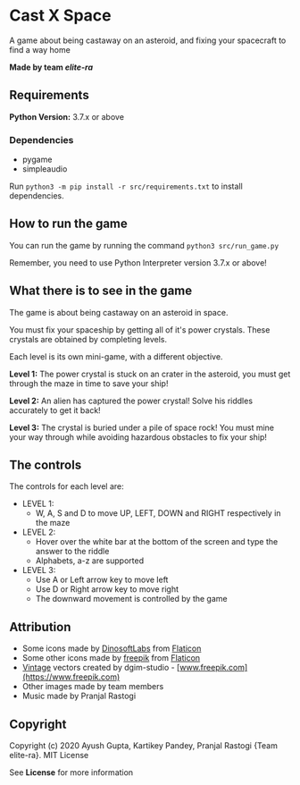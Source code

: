 # Cast X Space

A game about being castaway on an asteroid, and fixing your spacecraft to find a way home

**Made by team *elite-ra***

## Requirements
**Python Version:** 3.7.x or above

### Dependencies
- pygame
- simpleaudio

Run `python3 -m pip install -r src/requirements.txt` to install dependencies.

## How to run the game

You can run the game by running the command `python3 src/run_game.py`

Remember, you need to use Python Interpreter version 3.7.x or above!

## What there is to see in the game

The game is about being castaway on an asteroid in space.

You must fix your spaceship by getting all of it's power crystals. These crystals are obtained by completing levels.

Each level is its own mini-game, with a different objective.

**Level 1:** The power crystal is stuck on an crater in the asteroid, you must get through the maze in time to save
 your ship!

**Level 2:** An alien has captured the power crystal! Solve his riddles accurately to get it back!

**Level 3:** The crystal is buried under a pile of space rock! You must mine your way through while avoiding
 hazardous obstacles to fix your ship!

## The controls

The controls for each level are:

- LEVEL 1:
    - W, A, S and D to move UP, LEFT, DOWN and RIGHT respectively in the maze
- LEVEL 2:
    - Hover over the white bar at the bottom of the screen and type the answer to the riddle
    - Alphabets, a-z are supported
- LEVEL 3:
    - Use A or Left arrow key to move left
    - Use D or Right arrow key to move right
    - The downward movement is controlled by the game


## Attribution
- Some icons made by [DinosoftLabs](https://www.flaticon.com/authors/dinosoftlabs) from 
[Flaticon](https://www.flaticon.com)
- Some other icons made by [freepik](https://www.flaticon.com/authors/freepik)
from [Flaticon](https://www.flaticon.com/)
- [Vintage](https://www.freepik.com/vectors/vintage) vectors created by dgim-studio - 
[www.freepik.com](https://www.freepik.com)
- Other images made by team members
- Music made by Pranjal Rastogi

## Copyright
Copyright (c) 2020 Ayush Gupta, Kartikey Pandey, Pranjal Rastogi {Team elite-ra}. MIT License

See **License** for more information

